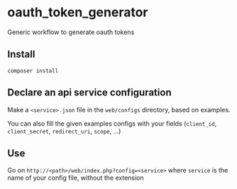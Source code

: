 # oauth_token_generator
Generic workflow to generate oauth tokens

## Install

```composer install```

## Declare an api service configuration

Make a `<service>.json` file in the `web/configs` directory, based on examples.

You can also fill the given examples configs with your fields (`client_id`, `client_secret`, `redirect_uri`, `scope`, ...)

## Use

Go on `http://<path>/web/index.php?config=<service>` where `service` is the name of your config file, without the extension

